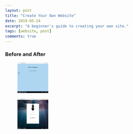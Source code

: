 ```yaml
---
layout: post
title: "Create Your Own Website"
date: 2019-05-24
excerpt: "A beginner's guide to creating your own site."
tags: [website, post]
comments: true
---
```


### Before and After

<figure>
  <a href="/assets/img/beforeweb2.png"><img src="/assets/img/beforeweb2.png" width="100" height="100"></a>
</figure>

<figure>
  <a href="/assets/img/afterweb.png"><img src="/assets/img/afterweb.png" width="100" height="100"></a>
</figure>
